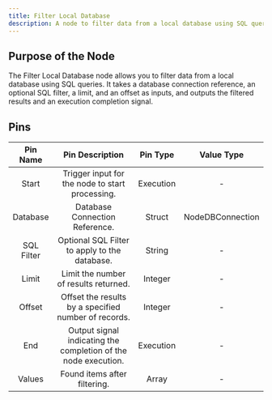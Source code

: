 ```yaml
---
title: Filter Local Database
description: A node to filter data from a local database using SQL queries.
---
```


## Purpose of the Node
The Filter Local Database node allows you to filter data from a local database using SQL queries. It takes a database connection reference, an optional SQL filter, a limit, and an offset as inputs, and outputs the filtered results and an execution completion signal.

## Pins
| Pin Name | Pin Description | Pin Type | Value Type |
|:----------:|:-------------:|:------:|:------:|
| Start | Trigger input for the node to start processing. | Execution | - |
| Database | Database Connection Reference. | Struct | NodeDBConnection |
| SQL Filter | Optional SQL Filter to apply to the database. | String | - |
| Limit | Limit the number of results returned. | Integer | - |
| Offset | Offset the results by a specified number of records. | Integer | - |
| End | Output signal indicating the completion of the node execution. | Execution | - |
| Values | Found items after filtering. | Array | - |